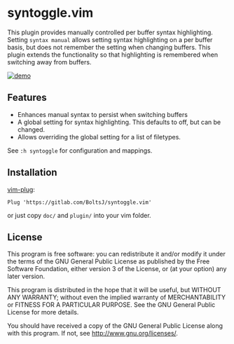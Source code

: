 # syntoggle.vim

This plugin provides manually controlled per buffer syntax highlighting.
Setting `syntax manual` allows setting syntax highlighting on a per buffer
basis, but does not remember the setting when changing buffers. This plugin
extends the functionality so that highlighting is remembered when switching
away from buffers.

[![demo](https://asciinema.org/a/42646.png)](https://asciinema.org/a/42646?autoplay=1)

## Features

- Enhances manual syntax to persist when switching buffers
- A global setting for syntax highlighting. This defaults to off, but can be
  changed.
- Allows overriding the global setting for a list of filetypes.

See `:h syntoggle` for configuration and mappings.

## Installation

[vim-plug](https://github.com/junegunn/vim-plug):

```vim
Plug 'https://gitlab.com/BoltsJ/syntoggle.vim'
```

or just copy `doc/` and `plugin/` into your vim folder.

## License
This program is free software: you can redistribute it and/or modify
it under the terms of the GNU General Public License as published by
the Free Software Foundation, either version 3 of the License, or
(at your option) any later version.

This program is distributed in the hope that it will be useful,
but WITHOUT ANY WARRANTY; without even the implied warranty of
MERCHANTABILITY or FITNESS FOR A PARTICULAR PURPOSE.  See the
GNU General Public License for more details.

You should have received a copy of the GNU General Public License
along with this program.  If not, see <http://www.gnu.org/licenses/>.
